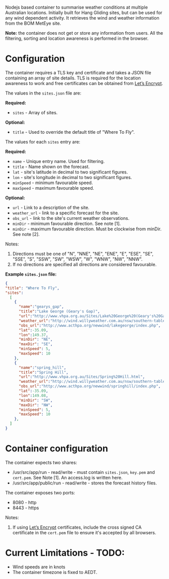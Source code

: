 Nodejs based container to summarise weather conditions at multiple Australian locations. Initially built for Hang Gliding sites, but can be used for any wind dependent activity.  It retrieves the wind and weather information from the BOM MetEye site.

**Note:** the container does not get or store any information from users. All the filtering, sorting and location awareness is performed in the browser.

# Configuration
The container requires a TLS key and certificate and takes a JSON file containing an array of site details. TLS is required for the location awareness to work and free certificates can be obtained from [Let’s Encrypt](https://letsencrypt.org).

The values in the `sites.json` file are:

**Required:**
* `sites` - Array of sites.

**Optional:**
* `title` - Used to override the default title of "Where To Fly".

The values for each `sites` entry are:

**Required:**
* `name` - Unique entry name. Used for filtering.
* `title` - Name shown on the forecast.
* `lat` - site's latitude in decimal to two significant figures.
* `lon` - site's longitude in decimal to two significant figures.
* `minSpeed` - minimum favourable speed.
* `maxSpeed` - maximum favourable speed.

**Optional:**
* `url` - Link to a description of the site.
* `weather_url` - link to a specific forecast for the site.
* `obs_url` - link to the site's current weather observations.
* `minDir` - minimum favourable direction. See note [1].
* `minDir` - maximum favourable direction. Must be clockwise from minDir. See note [2].

Notes:
1. Directions must be one of  "N", "NNE", "NE", "ENE", "E", "ESE", "SE", "SSE", "S", "SSW", "SW", "WSW", "W", "WNW", "NW", "NNW".
2. If no directions are specified all directions are considered favourable.

**Example `sites.json` file:**

```json
{
"title": "Where To Fly",
"sites":
  [
    {
      "name":"gearys_gap",
      "title":"Lake George (Geary's Gap)",
      "url":"http://www.vhpa.org.au/Sites/Lake%20George%20(Geary's%20Gap).html",
      "weather_url":"http://wind.willyweather.com.au/nsw/southern-tablelands/lake-george.html",
      "obs_url":"http://www.acthpa.org/newwind/lakegeorge/index.php",
      "lat":-35.09,
      "lon":149.37,
      "minDir": "NE",
      "maxDir": "SE",
      "minSpeed": 5,
      "maxSpeed": 10
    },
    {
      "name":"spring_hill",
      "title":"Spring Hill",
      "url":"http://www.vhpa.org.au/Sites/Spring%20Hill.html",
      "weather_url":"http://wind.willyweather.com.au/nsw/southern-tablelands/nanima.html",
      "obs_url":"http://www.acthpa.org/newwind/springhill/index.php",
      "lat":-35.09,
      "lon":149.08,
      "minDir": "SW",
      "maxDir": "NW",
      "minSpeed": 5,
      "maxSpeed": 10
    },
  ]
}
```

# Container configuration

The container expects two shares:
* /usr/src/app/run - read/write - must contain `sites.json`, `key.pem` and `cert.pem`. See Note [1]. An access.log is written here.
* /usr/src/app/public/run - read/write - stores the forecast history files.

The container exposes two ports:
* 8080 - http
* 8443 - https

Notes:
1. If using [Let’s Encrypt](https://letsencrypt.org) certificates, include the cross signed CA certificate in the `cert.pem` file to ensure it's accepted by all browsers.

# Current Limitations - TODO:
* Wind speeds are in knots
* The container timezone is fixed to AEDT.
